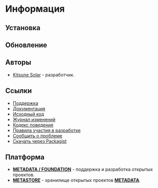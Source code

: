 # Информация

## Установка

## Обновление

## Авторы

- [Kitsune Solar](https://kitsune.solar/) - разработчик.

## Ссылки

- [Поддержка]()
- [Документация]()
- [Исходный код](https://github.com/#)
- [Журнал изменений](CHANGELOG.md)
- [Кодекс поведения](CODE_OF_CONDUCT.md)
- [Правила участия в разработке](CONTRIBUTING.md)
- [Сообщить о проблеме](https://github.com/#/issues)
- [Скачать через Packagist](https://packagist.org/packages/metastore/#)

## Платформа

- [**METADATA / FOUNDATION**](https://metadata.foundation/) - поддержка и разработка открытых проектов.
- [**METASTORE**](https://metastore.pro/) - хранилище открытых проектов [**METADATA**](https://metadata.foundation/).
